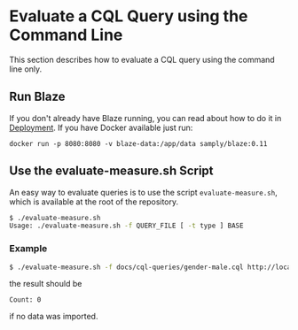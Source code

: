 # Evaluate a CQL Query using the Command Line

This section describes how to evaluate a CQL query using the command line only.

## Run Blaze

If you don't already have Blaze running, you can read about how to do it in [Deployment](../deployment/README.md). If you have Docker available just run:

```
docker run -p 8080:8080 -v blaze-data:/app/data samply/blaze:0.11
```

## Use the evaluate-measure.sh Script

An easy way to evaluate queries is to use the script `evaluate-measure.sh`, which is available at the root of the repository.

```sh
$ ./evaluate-measure.sh
Usage: ./evaluate-measure.sh -f QUERY_FILE [ -t type ] BASE 
```

### Example 

```sh
$ ./evaluate-measure.sh -f docs/cql-queries/gender-male.cql http://localhost:8080/fhir 
```
the result should be

```text
Count: 0
```

if no data was imported.
